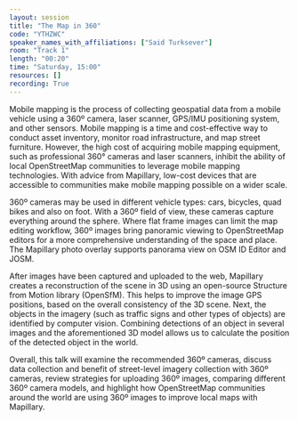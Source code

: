 ```yaml
---
layout: session
title: "The Map in 360"
code: "YTHZWC"
speaker_names_with_affiliations: ["Said Turksever"]
room: "Track 1"
length: "00:20"
time: "Saturday, 15:00"
resources: []
recording: True
---
```

Mobile mapping is the process of collecting geospatial data from a mobile vehicle using a 360º camera, laser scanner, GPS/IMU positioning system, and other sensors. Mobile mapping is a time and cost-effective way to conduct asset inventory, monitor road infrastructure, and map street furniture. However, the high cost of acquiring mobile mapping equipment, such as professional 360° cameras and laser scanners, inhibit the ability of local OpenStreetMap communities to leverage mobile mapping technologies. With advice from Mapillary, low-cost devices that are accessible to communities make mobile mapping possible on a wider scale.

360º cameras may be used in different vehicle types: cars, bicycles, quad bikes and also on foot. With a 360º field of view, these cameras capture everything around the sphere. Where flat frame images can limit the map editing workflow, 360º images bring panoramic viewing to OpenStreetMap editors for a more comprehensive understanding of the space and place. The Mapillary photo overlay supports panorama view on OSM ID Editor and JOSM.

After images have been captured and uploaded to the web, Mapillary creates a reconstruction of the scene in 3D using an open-source Structure from Motion library (OpenSfM). This helps to improve the image GPS positions, based on the overall consistency of the 3D scene. Next, the objects in the imagery (such as traffic signs and other types of objects) are identified by computer vision. Combining detections of an object in several images and the aforementioned 3D model allows us to calculate the position of the detected object in the world. 

Overall, this talk will examine the recommended 360º cameras, discuss data collection and benefit of street-level imagery collection with 360º cameras, review strategies for uploading 360º images, comparing different 360º camera models, and highlight how OpenStreetMap communities around the world are using 360º images to improve local maps with Mapillary.
